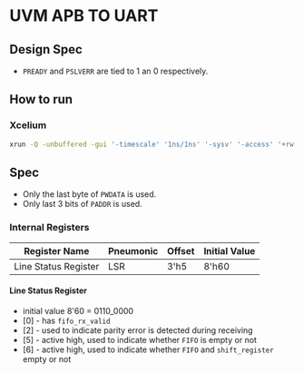 # UVM APB TO UART

## Design Spec

- `PREADY` and `PSLVERR` are tied to 1 an 0 respectively.

## How to run

### Xcelium

```bash
xrun -Q -unbuffered -gui '-timescale' '1ns/1ns' '-sysv' '-access' '+rw' '+UVM_VERBOSITY=UVM_HIGH' '+UVM_TESTNAME=rand_test' '-svseed' '2' -uvmnocdnsextra -uvmhome $UVM_HOME $UVM_HOME/src/uvm_macros.svh design.sv testbench.sv -incdir apb -incdir uart -incdir design
```

## Spec

- Only the last byte of `PWDATA` is used.
- Only last 3 bits of `PADDR` is used.

### Internal Registers

| Register Name        | Pneumonic | Offset | Initial Value |
| -------------------- | --------- | ------ | ------------- |
| Line Status Register | LSR       | 3'h5   | 8'h60         |

#### Line Status Register

- initial value 8'60 = 0110_0000
- [0] - has `fifo_rx_valid`
- [2] - used to indicate parity error is detected during receiving
- [5] - active high, used to indicate whether `FIFO` is empty or not
- [6] - active high, used to indicate whether `FIFO` and `shift_register` empty or not
